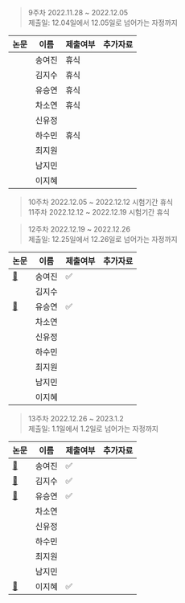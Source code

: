 > 9주차 2022.11.28 ~ 2022.12.05   
> 제출일: 12.04일에서 12.05일로 넘어가는 자정까지

논문|이름|제출여부|추가자료  
|------|---|---|---|
||송여진|휴식|
||김지수|휴식|
||유승연|휴식|
||차소연|휴식|
||신유정||
||하수민|휴식|
||최지원||
||남지민||
||이지혜||


> 10주차 2022.12.05 ~ 2022.12.12 시험기간 휴식  
> 11주차 2022.12.12 ~ 2022.12.19 시험기간 휴식     
    
        
> 12주차 2022.12.19 ~ 2022.12.26  
> 제출일: 12.25일에서 12.26일로 넘어가는 자정까지

논문|이름|제출여부|추가자료  
|------|---|---|---|
|[:book:](https://arxiv.org/pdf/2010.11929v2.pdf)|송여진|:white_check_mark:|
||김지수||
|[:book:](https://openaccess.thecvf.com/content_ICCV_2019/papers/Bolya_YOLACT_Real-Time_Instance_Segmentation_ICCV_2019_paper.pdf)|유승연|✅|
||차소연||
||신유정||
||하수민||
||최지원||
||남지민||
||이지혜||

> 13주차 2022.12.26 ~ 2023.1.2  
> 제출일: 1.1일에서 1.2일로 넘어가는 자정까지

논문|이름|제출여부|추가자료  
|------|---|---|---|
|[:book:](https://arxiv.org/abs/1811.11742)|송여진|:white_check_mark:|
|[:book:](https://ai.googleblog.com/2015/06/inceptionism-going-deeper-into-neural.html)|김지수|:white_check_mark:|
|[:book:](https://openaccess.thecvf.com/content/CVPR2022/papers/He_Masked_Autoencoders_Are_Scalable_Vision_Learners_CVPR_2022_paper.pdf)|유승연|:white_check_mark:|
||차소연||
||신유정||
||하수민||
||최지원||
||남지민||
|[:book:](https://arxiv.org/abs/2210.06944)|이지혜|:white_check_mark:|
